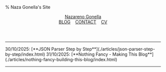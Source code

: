% Naza Gonella's Site

<header>
    <a class="name" href="index.html">Nazareno Gonella</a><nav><a class="title" href="">BLOG</a> &nbsp;&nbsp; <a class="title" href="mailto:nazagonella2@gmail.com">CONTACT</a> &nbsp;&nbsp; <a class="title" href="">CV</a></nav>
</header>

<hr />
30/10/2025: [**JSON Parser Step by Step**](./articles/json-parser-step-by-step/index.html)  
31/10/2025: [**Nothing Fancy - Making This Blog**](./articles/nothing-fancy-building-this-blog/index.html) 

---
